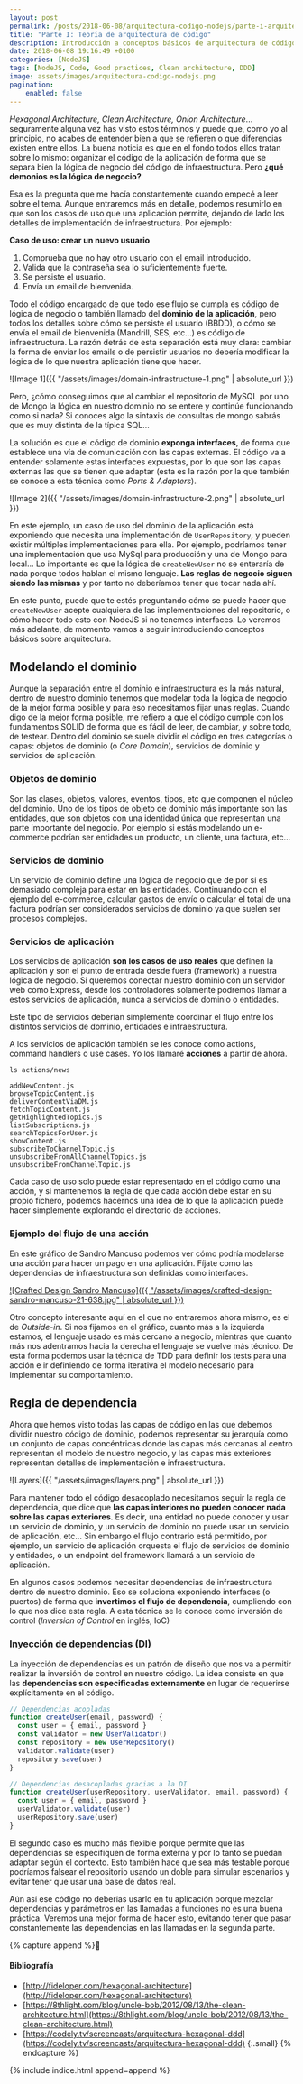 ```yaml
---
layout: post
permalink: /posts/2018-06-08/arquitectura-codigo-nodejs/parte-i-arquitectura-codigo.html
title: "Parte I: Teoría de arquitectura de código"
description: Introducción a conceptos básicos de arquitectura de código. Objetos de dominio, servicios de dominio, servicios de aplicación, infraestructura, inyección de dependencias...
date: 2018-06-08 19:16:49 +0100
categories: [NodeJS]
tags: [NodeJS, Code, Good practices, Clean architecture, DDD]
image: assets/images/arquitectura-codigo-nodejs.png
pagination: 
    enabled: false
---
```


*Hexagonal Architecture, Clean Architecture, Onion Architecture*... seguramente alguna vez has visto estos términos y puede que, como yo al principio, no acabes de entender bien a que se refieren o que diferencias existen entre ellos. La buena noticia es que en el fondo todos ellos tratan sobre lo mismo: organizar el código de la aplicación de forma que se separa bien la lógica de negocio del código de infraestructura. Pero **¿qué demonios es la lógica de negocio?**

Esa es la pregunta que me hacía constantemente cuando empecé a leer sobre el tema. Aunque entraremos más en detalle, podemos resumirlo en que son los casos de uso que una aplicación permite, dejando de lado los detalles de implementación de infraestructura. Por ejemplo:

**Caso de uso: crear un nuevo usuario**
1. Comprueba que no hay otro usuario con el email introducido.
2. Valida que la contraseña sea lo suficientemente fuerte.
3. Se persiste el usuario.
4. Envía un email de bienvenida.

Todo el código encargado de que todo ese flujo se cumpla es código de lógica de negocio o también llamado del **dominio de la aplicación**, pero todos los detalles sobre cómo se persiste el usuario (BBDD), o cómo se envía el email de bienvenida (Mandrill, SES, etc…) es código de infraestructura. La razón detrás de esta separación está muy clara: cambiar la forma de enviar los emails o de persistir usuarios no debería modificar la lógica de lo que nuestra aplicación tiene que hacer.

![Image 1]({{ "/assets/images/domain-infrastructure-1.png" | absolute_url }})

Pero, ¿cómo conseguimos que al cambiar el repositorio de MySQL por uno de Mongo la lógica en nuestro dominio no se entere y continúe funcionando como si nada? Si conoces algo la sintaxis de consultas de mongo sabrás que es muy distinta de la típica SQL…

La solución es que el código de dominio **exponga interfaces**, de forma que establece una vía de comunicación con las capas externas. El código va a entender solamente estas interfaces expuestas, por lo que son las capas externas las que se tienen que adaptar (esta es la razón por la que también se conoce a esta técnica como *Ports & Adapters*).

![Image 2]({{ "/assets/images/domain-infrastructure-2.png" | absolute_url }})

En este ejemplo, un caso de uso del dominio de la aplicación está exponiendo que necesita una implementación de `UserRepository`, y pueden existir múltiples implementaciones para ella. Por ejemplo, podríamos tener una implementación que usa MySql para producción y una de Mongo para local… Lo importante es que la lógica de `createNewUser` no se enteraría de nada porque todos hablan el mismo lenguaje. **Las reglas de negocio siguen siendo las mismas** y por tanto no deberíamos tener que tocar nada ahí.

En este punto, puede que te estés preguntando cómo se puede hacer que `createNewUser` acepte cualquiera de las implementaciones del repositorio, o cómo hacer todo esto con NodeJS si no tenemos interfaces. Lo veremos más adelante, de momento vamos a seguir introduciendo conceptos básicos sobre arquitectura.


## Modelando el dominio
Aunque la separación entre el dominio e infraestructura es la más natural, dentro de nuestro dominio tenemos que modelar toda la lógica de negocio de la mejor forma posible y para eso necesitamos fijar unas reglas. Cuando digo de la mejor forma posible, me refiero a que el código cumple con los fundamentos SOLID de forma que es fácil de leer, de cambiar, y sobre todo, de testear. Dentro del dominio se suele dividir el código en tres categorías o capas: objetos de dominio (o *Core Domain*), servicios de dominio y servicios de aplicación.


### Objetos de dominio
Son las clases, objetos, valores, eventos, tipos, etc que componen el núcleo del dominio. Uno de los tipos de objeto de dominio más importante son las entidades, que son objetos con una identidad única que representan una parte importante del negocio. Por ejemplo si estás modelando un e-commerce podrían ser entidades un producto, un cliente, una factura, etc…

### Servicios de dominio
Un servicio de dominio define una lógica de negocio que de por sí es demasiado compleja para estar en las entidades. Continuando con el ejemplo del e-commerce, calcular gastos de envío o calcular el total de una factura podrían ser considerados servicios de dominio ya que suelen ser procesos complejos.

### Servicios de aplicación
Los servicios de aplicación **son los casos de uso reales** que definen la aplicación y son el punto de entrada desde fuera (framework) a nuestra lógica de negocio. Si queremos conectar nuestro dominio con un servidor web como Express, desde los controladores solamente podremos llamar a estos servicios de aplicación, nunca a servicios de dominio o entidades. 

Este tipo de servicios deberían simplemente coordinar el flujo entre los distintos servicios de dominio, entidades e infraestructura.

A los servicios de aplicación también se les conoce como actions, command handlers o use cases. Yo los llamaré **acciones** a partir de ahora.

```
ls actions/news

addNewContent.js
browseTopicContent.js
deliverContentViaDM.js
fetchTopicContent.js
getHighlightedTopics.js
listSubscriptions.js
searchTopicsForUser.js
showContent.js
subscribeToChannelTopic.js
unsubscribeFromAllChannelTopics.js
unsubscribeFromChannelTopic.js
```


Cada caso de uso solo puede estar representado en el código como una acción, y si mantenemos la regla de que cada acción debe estar en su propio fichero, podemos hacernos una idea de lo que la aplicación puede hacer simplemente explorando el directorio de acciones.

### Ejemplo del flujo de una acción
En este gráfico de Sandro Mancuso podemos ver cómo podría modelarse una acción para hacer un pago en una aplicación. Fíjate como las dependencias de infraestructura son definidas como interfaces.

[![Crafted Design Sandro Mancuso]({{ "/assets/images/crafted-design-sandro-mancuso-21-638.jpg" | absolute_url }})](https://es.slideshare.net/JAXLondon2014/crafted-design-sandro-mancuso)


Otro concepto interesante aquí en el que no entraremos ahora mismo, es el de *Outside-in*. Si nos fijamos en el gráfico, cuanto más a la izquierda estamos, el lenguaje usado es más cercano a negocio, mientras que cuanto más nos adentramos hacia la derecha el lenguaje se vuelve más técnico. De esta forma podemos usar la técnica de TDD para definir los tests para una acción e ir definiendo de forma iterativa el modelo necesario para implementar su comportamiento.

## Regla de dependencia
Ahora que hemos visto todas las capas de código en las que debemos dividir nuestro código de dominio, podemos representar su jerarquía como un conjunto de capas concéntricas donde las capas más cercanas al centro representan el modelo de nuestro negocio, y las capas más exteriores representan detalles de implementación e infraestructura.

![Layers]({{ "/assets/images/layers.png" | absolute_url }})

Para mantener todo el código desacoplado necesitamos seguir la regla de dependencia, que dice que **las capas interiores no pueden conocer nada sobre las capas exteriores**. Es decir, una entidad no puede conocer y usar un servicio de dominio, y un servicio de dominio no puede usar un servicio de aplicación, etc… Sin embargo el flujo contrario está permitido, por ejemplo, un servicio de aplicación orquesta el flujo de servicios de dominio y entidades, o un endpoint del framework llamará a un servicio de aplicación.

En algunos casos podemos necesitar dependencias de infraestructura dentro de nuestro dominio. Eso se soluciona exponiendo interfaces (o puertos) de forma que **invertimos el flujo de dependencia**, cumpliendo con lo que nos dice esta regla. A esta técnica se le conoce como inversión de control (*Inversion of Control* en inglés, IoC)

### Inyección de dependencias (DI)
La inyección de dependencias es un patrón de diseño que nos va a permitir realizar la inversión de control en nuestro código. La idea consiste en que las **dependencias son especificadas externamente** en lugar de requerirse explícitamente en el código.

```js
// Dependencias acopladas
function createUser(email, password) {
  const user = { email, password }
  const validator = new UserValidator()
  const repository = new UserRepository()
  validator.validate(user)
  repository.save(user)
}
```

```js
// Dependencias desacopladas gracias a la DI
function createUser(userRepository, userValidator, email, password) {
  const user = { email, password }
  userValidator.validate(user)
  userRepository.save(user)
}
```

El segundo caso es mucho más flexible porque permite que las dependencias se especifiquen de forma externa y por lo tanto se puedan adaptar según el contexto. Esto también hace que sea más testable porque podríamos falsear el repositorio usando un doble para simular escenarios y evitar tener que usar una base de datos real.

Aún así ese código no deberías usarlo en tu aplicación porque mezclar dependencias y parámetros en las llamadas a funciones no es una buena práctica. Veremos una mejor forma de hacer esto, evitando tener que pasar constantemente las dependencias en las llamadas en la segunda parte.

{% capture append %}
#### Bibliografía
- [http://fideloper.com/hexagonal-architecture](http://fideloper.com/hexagonal-architecture)
- [https://8thlight.com/blog/uncle-bob/2012/08/13/the-clean-architecture.html](https://8thlight.com/blog/uncle-bob/2012/08/13/the-clean-architecture.html)
- [https://codely.tv/screencasts/arquitectura-hexagonal-ddd](https://codely.tv/screencasts/arquitectura-hexagonal-ddd)
{:.small}
{% endcapture %}

{% include indice.html append=append %}
